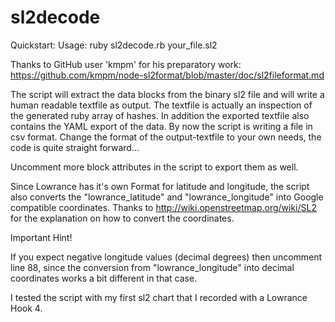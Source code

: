 # sl2decode

Quickstart:
Usage: ruby sl2decode.rb your_file.sl2

Thanks to GitHub user 'kmpm' for his preparatory work:
https://github.com/kmpm/node-sl2format/blob/master/doc/sl2fileformat.md

The script will extract the data blocks from the binary sl2 file and will write
a human readable textfile as output.
The textfile is actually an inspection of the generated ruby array of hashes.
In addition the exported textfile also contains the YAML export of the data.
By now the script is writing a file in csv format. Change the format of the
output-textfile to your own needs, the code is quite straight forward...

Uncomment more block attributes in the script to export them as well.

Since Lowrance has it's own Format for latitude and longitude, the script also
converts the "lowrance_latitude" and "lowrance_longitude" into Google compatible
coordinates. Thanks to http://wiki.openstreetmap.org/wiki/SL2 for the explanation 
on how to convert the coordinates.

Important Hint!

If you expect negative longitude values (decimal degrees) then 
uncomment line 88, since the conversion from "lowrance_longitude" into
decimal coordinates works a bit different in that case.


I tested the script with my first sl2 chart that I recorded with a Lowrance Hook 4.
